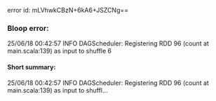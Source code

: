 error id: mLVhwkCBzN+6kA6+JSZCNg==
### Bloop error:

25/06/18 00:42:57 INFO DAGScheduler: Registering RDD 96 (count at main.scala:139) as input to shuffle 6
#### Short summary: 

25/06/18 00:42:57 INFO DAGScheduler: Registering RDD 96 (count at main.scala:139) as input to shuffl...